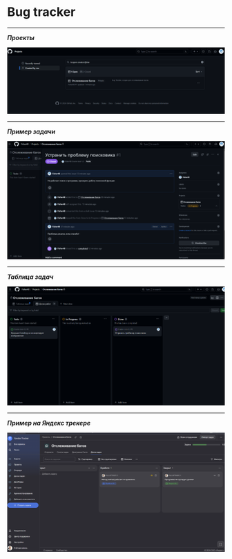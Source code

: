 # Bug tracker #

---
***Проекты***

![Вид на проект](project.png)

___

***Пример задачи***

![Пример задачи](tasks.png)

___

***Таблица задач***

![Таблица задач](board.png)
___

***Пример на Яндекс трекере***

![Яндекс Трекер](YaTracker.png)

